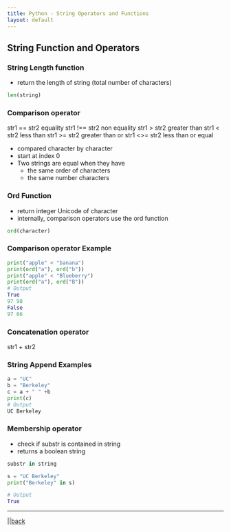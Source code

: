 ```yaml
---
title: Python - String Operators and Functions
layout: default
---
```


## String Function and Operators

### String Length function

* return the length of string (total number of characters)

```python
len(string)
```

### Comparison operator

str1 == str2 equality
str1 !== str2 non equality
str1 > str2 greater than
str1 < str2 less than
str1 >= str2 greater than or
str1 <>= str2 less than or equal

* compared character by character
* start at index 0
* Two strings are equal when they have
  * the same order of characters
  * the same number characters

### Ord Function

* return integer Unicode of character
* internally, comparison operators use the ord function

```python
ord(character)
```

### Comparison operator Example

```python
print("apple" < "banana")
print(ord("a"), ord("b"))
print("apple" < "Blueberry")
print(ord("a"), ord("B"))
# Output
True
97 98
False
97 66
```

### Concatenation operator

str1 + str2

### String Append Examples

```python
a = "UC"
b = "Berkeley"
c = a + " " +b
print(c)
# Output
UC Berkeley
```

### Membership operator

* check if substr is contained in string
* returns a boolean string

```python
substr in string
```
```python
s = "UC Berkeley"
print("Berkeley" in s)

# Output
True
```

---

||[back](../index.html)
